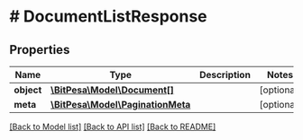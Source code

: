 # # DocumentListResponse

## Properties

Name | Type | Description | Notes
------------ | ------------- | ------------- | -------------
**object** | [**\BitPesa\Model\Document[]**](Document.md) |  | [optional] 
**meta** | [**\BitPesa\Model\PaginationMeta**](PaginationMeta.md) |  | [optional] 

[[Back to Model list]](../../README.md#documentation-for-models) [[Back to API list]](../../README.md#documentation-for-api-endpoints) [[Back to README]](../../README.md)


